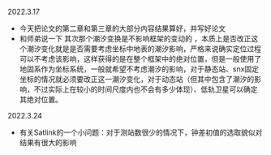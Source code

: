 2022.3.17

* 今天把论文的第二章和第三章的大部分内容结果算好，并写好论文
* 和师弟说一下  其次那个潮汐变换是不影响框架的变动的 ，本质上是否改正这个潮汐变化就是是否需要考虑坐标中地表的潮汐影响，严格来说确实定位过程可以不考虑该影响，这样获得的是在整个框架中的绝对位置，但是一般使用了地固系作为坐标系统，一般就希望不考虑潮汐的影响，对于静态站、snx固定坐标的情况就必须要改正这一潮汐变化，对于动态站（但其中包含了潮汐的影响，不过实际上在较小的时间尺度内也不会有多少体现）、低轨卫星可以确定其绝对位置。

2022.3.24

* 有关Satlink的一个小问题：对于测站数很少的情况下，钟差初值的选取貌似对结果有很大的影响